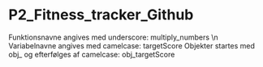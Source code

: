 # P2_Fitness_tracker_Github
Funktionsnavne angives med underscore: multiply_numbers \n
Variabelnavne angives med camelcase: targetScore
Objekter startes med obj_ og efterfølges af camelcase: obj_targetScore
